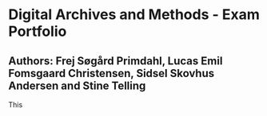 # Digital Archives and Methods - Exam Portfolio 
## Authors: Frej Søgård Primdahl, Lucas Emil Fomsgaard Christensen, Sidsel Skovhus Andersen and Stine Telling

This 
